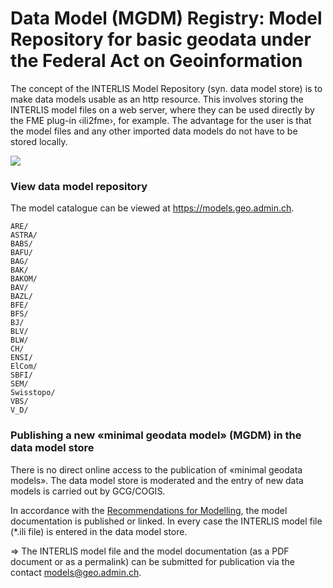 # Data Model (MGDM) Registry: Model Repository for basic geodata under the Federal Act on Geoinformation

The concept of the INTERLIS Model Repository (syn. data model store) is to make data models usable as an http resource. This involves storing the INTERLIS model files on a web server, where they can be used directly by the FME plug-in ‹ili2fme›, for example. The advantage for the user is that the model files and any other imported data models do not have to be stored locally.

<img src="../../static/cms/geoservices_02.avif">

### View data model repository

The model catalogue can be viewed at https://models.geo.admin.ch.

```
ARE/
ASTRA/
BABS/
BAFU/
BAG/
BAK/
BAKOM/
BAV/
BAZL/
BFE/
BFS/
BJ/
BLV/
BLW/
CH/
ENSI/
ElCom/
SBFI/
SEM/
Swisstopo/
VBS/
V_D/

```

### Publishing a new «minimal geodata model» (MGDM) in the data model store

There is no direct online access to the publication of «minimal geodata models». The data model store is moderated and the entry of new data models is carried out by GCG/COGIS.

In accordance with the [Recommendations for Modelling](https://www.geo.admin.ch/de/geoinformation-schweiz/geobasisdaten/geodata-models.html), the model documentation is published or linked. In every case the INTERLIS model file (\*.ili file) is entered in the data model store.

⇒ The INTERLIS model file and the model documentation (as a PDF document or as a permalink) can be submitted for publication via the contact models@geo.admin.ch.
